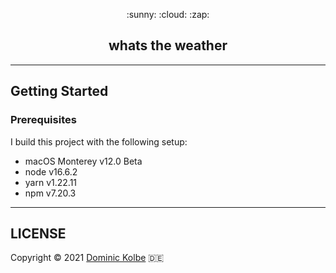 <p align="center">
  <p align="center">:sunny: :cloud: :zap:</p>
  <h2 align="center">whats the weather</h2>
</p>

---

## Getting Started

### Prerequisites

I build this project with the following setup:

- macOS Monterey v12.0 Beta
- node v16.6.2
- yarn v1.22.11
- npm v7.20.3

---

## LICENSE

Copyright © 2021 [Dominic Kolbe](https://dominickolbe.dk) :de:
